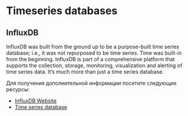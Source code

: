 # Timeseries databases

## InfluxDB

InfluxDB was built from the ground up to be a purpose-built time series database; i.e., it was not repurposed to be time series. Time was built-in from the beginning. InfluxDB is part of a comprehensive platform that supports the collection, storage, monitoring, visualization and alerting of time series data. It’s much more than just a time series database.

Для получения дополнительной информации посетите следующие ресурсы:

- [InfluxDB Website](https://www.influxdata.com/)
- [Time series database](https://www.influxdata.com/time-series-database/)
